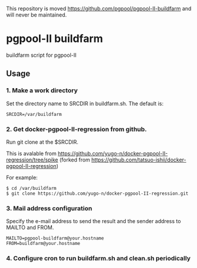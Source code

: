 This repository is moved <https://github.com/pgpool/pgpool-II-buildfarm> and will never be maintained.

# pgpool-II buildfarm

buildfarm script for pgpool-II

## Usage

### 1. Make a work directory

Set the directory name to SRCDIR in buildfarm.sh. The default is:

    SRCDIR=/var/buildfarm

### 2. Get docker-pgpool-II-regression from github.

Run git clone at the $SRCDIR.

This is avalable from
<https://github.com/yugo-n/docker-pgpool-II-regression/tree/spike>
(forked from <https://github.com/tatsuo-ishii/docker-pgpool-II-regression>)

For example:

    $ cd /var/buildfarm
    $ git clone https://github.com/yugo-n/docker-pgpool-II-regression.git

### 3. Mail address configuration

Specify the e-mail address to send the result and the sender address to MAILTO and FROM.

    MAILTO=pgpool-buildfarm@your.hostname
    FROM=buildfarm@your.hostname

### 4. Configure cron to run buildfarm.sh and clean.sh periodically
